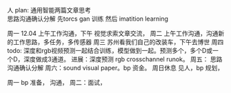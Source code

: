 人
plan:  通用智能两篇文章思考  
思路沟通确认分解
先torcs gan 训练
然后 imatition learning




周一  12.04  上午工作沟通，下午 视觉求索文章交流，
周二  上午工作沟通，沟通新的工作思路，多任务，多传感器
周三  苏州看我们自己的改装车，下午去博世
周四   todo:  深度和rgb视频预测一起结合训练，模型做到一起。预测多个，多个D或一个D，深度做成3通道。
进展：深度预测 rgb crosschannel runok。
周五： 思路沟通确认分解
周六：sound visual paper。bp 资金。
周日休息 见人，bp 规划，

周一 bp 准备， 沟通，
周二：面试，